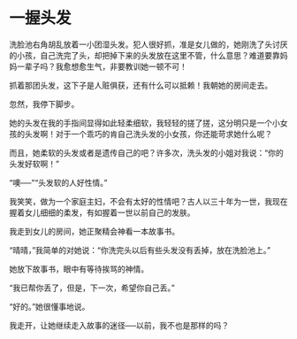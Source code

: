 # 一握头发

洗脸池右角胡乱放着一小团湿头发。犯人很好抓，准是女儿做的，她刚洗了头讨厌的小孩，自己洗完了头，却把掉下来的头发放在这里不管，什么意思？难道要靠妈妈一辈子吗？我愈想愈生气，非要教训她一顿不可！ 

抓着那团头发，这下子是人赃俱获，还有什么可以抵赖！我朝她的房间走去。 

忽然，我停下脚步。 

她的头发在我的手指间显得如此轻柔细软，我轻轻的搓了搓，这分明只是一个小女孩的头发啊！对于一个乖巧的肯自己洗头发的小女孩，你还能苛求她什么呢？ 

而且，她柔软的头发或者是遗传自己的吧？许多次，洗头发的小姐对我说：“你的头发好软啊！” 

“噢──”“头发软的人好性情。” 

我笑笑，做为一个家庭主妇，不会有太好的性情吧？古人以三十年为一世，我现在握着女儿细细的柔发，有如握着一世以前自己的发肤。 

我走到女儿的房间，她正聚精会神看一本故事书。 

“晴晴，”我简单的对她说：“你洗完头以后有些头发没有丢掉，放在洗脸池上。” 

她放下故事书，眼中有等待挨骂的神情。 

“我已帮你丢了，但是，下一次，希望你自己丢。” 

“好的。”她很懂事地说。 

我走开，让她继续走入故事的迷径──以前，我不也是那样的吗？
 